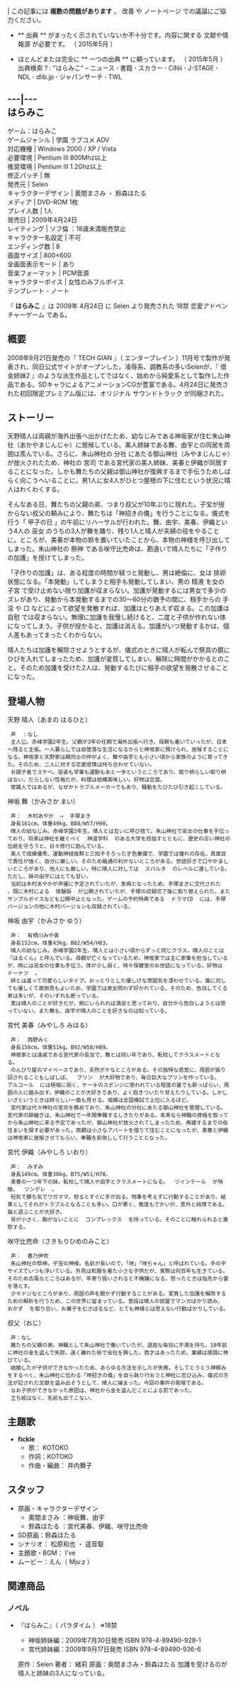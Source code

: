 |  この記事には **複数の問題があります** 。  改善  や  ノートページ  での議論にご協力ください。

  * ** 出典  ** がまったく示されていないか不十分です。内容に関する  文献や情報源  が必要です。  （  2015年5月  ）    

  * ほとんどまたは完全に ** 一つの出典  ** に頼っています。  （  2015年5月  ）    
出典検索  ?  :  "はらみこ"  –  ニュース  **·** 書籍  **·** スカラー  **·** CiNii  **·** J-STAGE
**·** NDL  **·** dlib.jp  **·** ジャパンサーチ  **·** TWL

  
---|---  
はらみこ  
---  
ゲーム：はらみこ  
ゲームジャンル  |  学園  ラブコメ  ADV   
対応機種  |  Windows 2000  /  XP  /  Vista   
必要環境  |  Pentium III  800Mhz以上   
推奨環境  |  Pentium III 1.2Ghz以上   
修正パッチ  |  無   
発売元  |  Selen   
キャラクターデザイン  |  奧間まさみ  ・  鈴森ほたる   
メディア  |  DVD-ROM  1枚   
プレイ人数  |  1人   
発売日  |  2009年4月24日   
レイティング  |  ソフ倫  ：18歳未満販売禁止   
キャラクター名設定  |  不可   
エンディング数  |  8   
画面サイズ  |  800×600   
全画面表示モード  |  あり   
音楽フォーマット  |  PCM音源   
キャラクターボイス  |  女性のみフルボイス   
テンプレート  \-  ノート  
  
『 **はらみこ** 』は  2009年  4月24日  に  Selen  より発売された  18禁  恋愛アドベンチャーゲーム  である。

##  概要  

2008年9月21日発売の『  TECH GIAN  』（  エンターブレイン
）11月号で製作が発表され、同日公式サイトがオープンした。凌辱系、調教系の多いSelenが、『  借金姉妹2
』のような派生作品としてではなく、始めから純愛系として製作した作品である。SDキャラによるアニメーションCGが豊富である。4月24日に発売された初回限定プレミアム版には、オリジナル
サウンドトラック  が同梱された。

##  ストーリー  

天野晴人は両親が海外出張へ出かけたため、幼なじみである神坂家が住む朱山神社（あかやまじんじゃ）に居候している。美人姉妹である舞、由宇との同居を周囲は羨んでいる。さらに、朱山神社の
分社  にあたる御山神社（みやまじんじゃ）が放火されたため、神社の  宮司
である宮代家の美人姉妹、美春と伊織が同居することになった。しかも舞たちの父親は御山神社が復興するまで手伝うためしばらく向こうへいることに。男1人に女4人がひとつ屋根の下に住むという状況に晴人はわくわくする。

そんなある日、舞たちの父親の弟、つまり叔父が10年ぶりに現れた。子宝が授からない叔父の頼みにより、舞たちは「神招きの儀」を行うことになる。儀式を行う「
甲子の日  」の午前にリハーサルが行われた。舞、由宇、美春、伊織という4人の  巫女
のうちの3人が舞を踊り、残り1人と晴人が夫婦の役をやることに。ところが、美春が本物の鈴を置いていたことから、本物の神様を呼び出してしまった。朱山神社の
祭神  である咲守比売命は、勘違いで晴人たちに「子作りの加護」を授けてしまった。

「子作りの加護」は、ある程度の時間が経つと発動し、男は絶倫に、女は  排卵  状態になる。「本発動」してしまうと相手も発動してしまい、男の  精液  を女の
子宮  で受け止めない限り加護が収まらない。加護が発動するには男女で多少のズレがあり、発動から本発動するまでの30～60分の猶予の間に、相手からの  手淫
や  口  などによって欲望を発散すれば、加護はとりあえず収まる。この加護は  自慰
では収まらない。無理に加護を我慢し続けると、二度と子供が作れない体になってしまう。子供が授かると、加護は消える。加護がいつ発動するかは、個人差もあってまったくわからない。

晴人たちは加護を解除させようとするが、儀式のときに晴人が転んで祭具の鏡にひびを入れてしまったため、加護が変質してしまい、解除に時間がかかるとのこと。そのため加護を受けた2人は、発動するたびに相手の欲望を発散させることになった。

##  登場人物  

天野 晴人（あまの はるひと）

     声  ：なし 
     主人公。赤峰学園2年生。父親が3年の任期で海外出張へ行き、母親も着いていったが、日本へ残ると主張。一人暮らしでは自堕落な生活になるからと神坂家に預けられ、居候することになる。神坂家と天野家は親同士の仲がよく、舞や由宇とも小さい頃から家族のように育ってきた。そのため、二人に対する恋愛感情は持ち合わせていない。 
     お調子者でスケベ。容姿も学業も運動もあと一歩というところであり、取り柄らしい取り柄はない。だらしない性格だが、料理は結構美味しい。好物は豆腐。 
     常識人ではあるが、なぜかトラブルメーカーでもあり、騒動をたびたび引き起こしている。 

神坂 舞（かみさか まい）

     声：  木村あやか  →  手塚まき 
     身長161cm。体重49kg。B88/W57/H90。 
     晴人の幼なじみ。赤峰学園3年生。晴人とは互いに呼び捨て。朱山神社で巫女の仕事を手伝っており、将来は神社を継ぐべく  神道学科  のある大学を目指すとともに、歴史の古い神社の伝統を守ろうと、日々修行に励んでいる。 
     美人で成績優秀、運動神経抜群と三拍子そろった才色兼備で、学園では憧れの存在。真面目で責任が強く、自分に厳しい。そのため融通の利かないところがある。世話好きで口やかましいところがあり、他人にも厳しい。特に晴人に対しては  スパルタ  のレベルに達している。ただし、妹の由宇にはとても甘い。 
     当初は木村あやかが声優に予定されていたが、急病となったため、手塚まきに交代された    。既に木村による  体験版  が公開されていたが、手塚の収録完了後に取り替えられた。またサンプルボイスなども公開中止となった。ゲームの予約特典である  ドラマCD  には、手塚バージョンの他に木村バージョンも収録されている。 

神坂 由宇（かみさか ゆう）

     声：  有栖川みや美 
     身長152cm。体重43kg。B82/W54/H83。 
     晴人の幼なじみ。赤峰学園2年生。晴人とは小さい頃からずっと同じクラス。晴人のことは「はるくん」と呼んでいる。母親が亡くなっているため、神坂家では主に家事を担当しているが、時には巫女の仕事も手伝う。体が少し弱く、時々保健室のお世話になっている。好物は  ドーナツ  。 
     姉とは違って可愛らしいタイプ。おっとりとした優しげな雰囲気を漂わせている。誰に対しても優しくて面倒見もよいため、学園では男女問わず好かれている。そのため、告白してくる男は多いが、そのいずれも断っている。 
     実は晴人のことが好きだが、側にいられれば満足と思っており、自分から告白しようとは思っていない。また舞も、由宇が晴人のことを好きなのは知っている。 

宮代 美春（みやしろ みはる）

     声：  西野みく 
     身長158cm。体重51kg。B92/W58/H89。 
     神坂家とは遠戚である宮代家の長女で、舞とは同い年であり、転校してクラスメートとなる。 
     のんびり屋のマイペースであり、天然ボケなところがある。その独特な感覚に、周囲が振り回されることもしばしば。  プリン  が大好物であり、毎日巨大なプリンを作っている。  アルコール  には極端に弱く、ケーキのスポンジに使われている程度の量でも酔っぱらい、周囲の人に絡み出す。伊織のことが大好きであり、よく抱きついたり甘えたりしている。しかしいざというときは姉らしい一面も見せる。成績は全国模試で上位に入るほど。 
     宮代家は代々神社の宮司を務めており、朱山神社の分社にあたる御山神社を管理している。宮代家の跡継ぎは、朱山神社で一年間奉職するしきたりがある。本来なら神職の資格を取ってから朱山神社に来る予定であったが、御山神社が放火されてしまったため、再建するまでの仮住まいを探す必要があった。両親は小さなアパートを借りて住むことになったが、美春と伊織は神坂家に居候させてもらい、奉職を前倒しして行うこととなった。 

宮代 伊織（みやしろ いおり）

     声：  みすみ 
     身長149cm。体重38kg。B75/W51/H78。 
     美春の一つ年下の妹。転校して晴人や由宇とクラスメートになる。  ツインテール  が特徴。  ツンデレ  。 
     短気で勝ち気でワガママ。怒るとすぐに手が出る。物事を考えずに行動することがあり、結果としてそれがトラブルとなることも多い。口が悪く、態度もでかいが、意外と純情である。猫と遊ぶことが大好き。 
     背が小さく、胸がないことに  コンプレックス  を持っている。そのことに触れられると激怒する。 

咲守比売命（さきもりひめのみこと）

     声：  春乃伊吹 
     朱山神社の祭神。子宝の神様。名前が長いので、「咲」「咲ちゃん」と呼ばれている。手の平サイズでいつも浮いている。外見は和服を着た小さな子供だが、実際は何百年も生きている。そのため古風なところはあるが、年寄り扱いされると不機嫌になる。怒ったときは指先から雷を落とす。 
     少々ドジなところがあり、周囲の声を聞かず行動することがある。変質した加護を解除するための解析を行うため、この世界に留まっている。普段は晴人の部屋でマンガばかり読み、  おかず  を取り合い、お菓子をむさぼるなど、とても神様とは思えない行動ばかりしている。 

叔父（おじ）

     声：なし 
     舞たちの父親の弟。神職として朱山神社で働いていたが、退屈な毎日に不満を持ち、10年前に神社の金を盗んで失踪。遠く離れた街で会社を興した。商才はあったため、業績は順調に伸びている。 
     結婚したが子供ができなかったため、あらゆる方法を示したが失敗。そしてとうとう神頼みをするべく、朱山神社に伝わる「神招きの儀」を自ら執り行おうと神社に忍び込み、儀式の方法が記された文献を盗み出そうとして、晴人に捕まった。今回の事件の発端である。 
     なお子供ができなかった原因は、神社から金を盗んだことによる罰であった。 
     立ち絵はなく、名前も出てこない。 

##  主題歌  

  * **fickle**
    * 歌：  KOTOKO 
    * 作詞：KOTOKO 
    * 作曲・編曲：  井内舞子 

##  スタッフ  

  * 原画・キャラクターデザイン 
    * 奧間まさみ  ：神坂舞、由宇 
    * 鈴森ほたる  ：宮代美春、伊織、咲守比売命 
  * SD原画：鈴森ほたる 
  * シナリオ：  松原和也  ・  遥音駆 
  * 主題歌・BGM：  I've 
  * ムービー：えん（  Mju:z  ） 

##  関連商品  

###  ノベル  

  * 『はらみこ』（  パラダイム  ） ※18禁 
    * 神坂姉妹編：2009年7月30日発売  ISBN 978-4-89490-928-1 
    * 宮代姉妹編：2009年9月17日発売  ISBN 978-4-89490-936-6 

     原作：Selen 著者：  緒莉  原画：奥間まさみ・鈴森ほたる 
     加護を受けるのが晴人と姉妹の3人になっている。 

